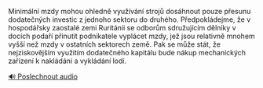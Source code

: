 
Minimální mzdy mohou ohledně využívání strojů dosáhnout pouze přesunu dodatečných investic z jednoho sektoru do druhého. Předpokládejme, že v hospodářsky zaostalé zemi Ruritánii se odborům sdružujícím dělníky v docích podaří přinutit podnikatele vyplácet mzdy, jež jsou relativně mnohem vyšší než mzdy v ostatních sektorech země. Pak se může stát, že nejziskovějším využitím dodatečného kapitálu bude nákup mechanických zařízení k nakládání a vykládání lodí.

[🔊 Poslechnout audio](/data/7-paragraphs/audio/chapter_153/para_006-Minimln-mzdy-mohou-ohledn-vyuvn-stroj-dos.mp3)

